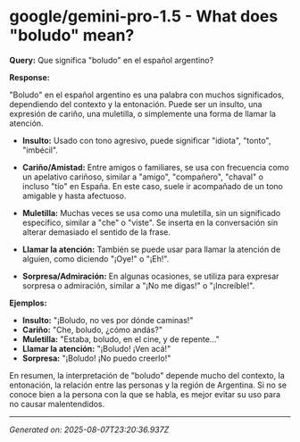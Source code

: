# google/gemini-pro-1.5 - What does "boludo" mean?

**Query:** Que significa "boludo" en el español argentino?



**Response:**

"Boludo" en el español argentino es una palabra con muchos significados, dependiendo del contexto y la entonación.  Puede ser un insulto, una expresión de cariño, una muletilla, o simplemente una forma de llamar la atención.

* **Insulto:**  Usado con tono agresivo, puede significar "idiota", "tonto", "imbécil".

* **Cariño/Amistad:** Entre amigos o familiares, se usa con frecuencia como un apelativo cariñoso, similar a "amigo", "compañero", "chaval" o incluso "tío" en España.  En este caso, suele ir acompañado de un tono amigable y hasta afectuoso.

* **Muletilla:**  Muchas veces se usa como una muletilla, sin un significado específico, similar a "che" o "viste".  Se inserta en la conversación sin alterar demasiado el sentido de la frase.

* **Llamar la atención:**  También se puede usar para llamar la atención de alguien, como diciendo "¡Oye!" o "¡Eh!".

* **Sorpresa/Admiración:**  En algunas ocasiones, se utiliza para expresar sorpresa o admiración, similar a "¡No me digas!" o "¡Increíble!".

**Ejemplos:**

* **Insulto:** "¡Boludo, no ves por dónde caminas!"
* **Cariño:** "Che, boludo, ¿cómo andás?"
* **Muletilla:** "Estaba, boludo, en el cine, y de repente..."
* **Llamar la atención:** "¡Boludo! ¡Ven acá!"
* **Sorpresa:** "¡Boludo! ¡No puedo creerlo!"

En resumen, la interpretación de "boludo" depende mucho del contexto, la entonación, la relación entre las personas y la región de Argentina.  Si no se conoce bien a la persona con la que se habla, es mejor evitar su uso para no causar malentendidos.


---
*Generated on: 2025-08-07T23:20:36.937Z*

